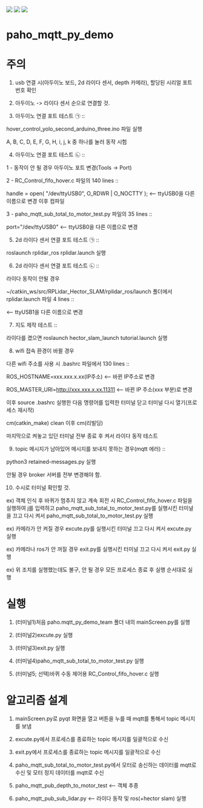<img src="https://user-images.githubusercontent.com/43712685/153184677-94ac0049-296a-46fc-8696-a3cf0f73e4e3.gif" position="center" />
<img src="https://user-images.githubusercontent.com/43712685/153184741-f6016204-4b0a-4bb7-a242-7c2334d874d8.gif" position="center" />
<img src="https://user-images.githubusercontent.com/43712685/153190544-27d24b07-f6b6-415e-b9de-8868ce181aa9.gif" position="center" />




# paho_mqtt_py_demo

주의
==========================

1. usb 연결 시(아두이노 보드, 2d 라이다 센서, depth 카메라), 할당된 시리얼 포트 번호 확인

2. 아두이노 -> 라이다 센서 순으로 연결할 것.

3. 아두이노 연결 포트 테스트 ㉠ :: 

hover_control_yolo_second_arduino_three.ino 파일 실행

A, B, C, D, E, F, G, H, i, j, k 중 하나를 눌러 동작 시험

4. 아두이노 연결 포트 테스트 ㉡ :: 

1 - 동작이 안 될 경우 아두이노 포트 변경(Tools -> Port)

2 - RC_Control_fifo_hover.c 파일의 140 lines ::

handle = open( "/dev/ttyUSB0", O_RDWR | O_NOCTTY ); <-- ttyUSB0을 다른 이름으로 변경 이후 컴파일

3 - paho_mqtt_sub_total_to_motor_test.py 파일의 35 lines ::

port="/dev/ttyUSB0" <-- ttyUSB0을 다른 이름으로 변경

5. 2d 라이다 센서 연결 포트 테스트 ㉠ ::

roslaunch rplidar_ros rplidar.launch 실행

6. 2d 라이다 센서 연결 포트 테스트 ㉡ ::

라이다 동작이 안될 경우

~/catkin_ws/src/RPLidar_Hector_SLAM/rplidar_ros/launch 폴더에서 rplidar.launch 파일 4 lines ::

<param name="serial_port" type="string" value="/dev/ttyUSB1"/>
<-- ttyUSB1을 다른 이름으로 변경

7. 지도 제작 테스트 ::

라이다를 켰으면 roslaunch hector_slam_launch tutorial.launch 실행

8. wifi 접속 환경이 바뀔 경우

다른 wifi 주소를 사용 시 .bashrc 파일에서 130 lines ::

ROS_HOSTNAME=xxx.xxx.x.xx(IP주소) <-- 바뀐 IP주소로 변경

ROS_MASTER_URI=http://xxx.xxx.x.xx.11311 <-- 바뀐 IP 주소(xxx 부분)로 변경

이후 source .bashrc 실행한 다음 명령어를 입력한 터미널 닫고 터미널 다시 열기(프로세스 재시작)

cm(catkin_make) clean 이후 cm(리빌딩)

마지막으로 켜놓고 있던 터미널 전부 종료 후 켜서 라이다 동작 테스트

9. topic 메시지가 남아있어 메시지를 보내지 못하는 경우(mqtt 에러) ::

python3 retained-messages.py 실행

안될 경우 broker 서버를 전부 변경해야 함.

10. 수시로 터미널 확인할 것.

ex) 객체 인식 후 바퀴가 멈추지 않고 계속 회전 시 RC_Control_fifo_hover.c 파일을
실행하여 j를 입력하고 paho_mqtt_sub_total_to_motor_test.py를 실행시킨 터미널을 끄고 다시 켜서 paho_mqtt_sub_total_to_motor_test.py 실행

ex) 카메라가 안 켜질 경우 excute.py를 실행시킨 터미널 끄고 다시 켜서 excute.py 실행

ex) 카메라나 ros가 안 꺼질 경우 exit.py를 실행시킨 터미널 끄고 다시 켜서
exit.py 실행

ex) 위 조치를 실행했는데도 불구, 안 될 경우 모든 프로세스 종료 후 실행 순서대로 실행

실행
==========================

1. (터미널1)처음 paho.mqtt_py_demo_team 폴더 내의 mainScreen.py를 실행

2. (터미널2)excute.py 실행

3. (터미널3)exit.py 실행

4. (터미널4)paho_mqtt_sub_total_to_motor_test.py 실행

5. (터미널5; 선택)바퀴 수동 제어용 RC_Control_fifo_hover.c 실행


알고리즘 설계
===============================

1. mainScreen.py로 pyqt 화면을 열고 버튼을 누를 때 mqtt를 통해서 topic 메시지를 보냄

2. excute.py에서 프로세스를 종료하는 topic 메시지를 일괄적으로 수신

3. exit.py에서 프로세스를 종료하는 topic 메시지를 일괄적으로 수신

4. paho_mqtt_sub_total_to_motor_test.py에서 모터로 송신하는 데이터를 mqtt로 수신 및 모터 정지 데이터를 mqtt로 수신

5. paho_mqtt_pub_depth_to_motor_test <-- 객체 추종

6. paho_mqtt_pub_sub_lidar.py <-- 라이다 동작 및 ros(+hector slam) 실행



